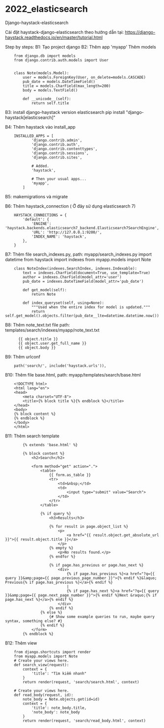 # 2022_elasticsearch
Django-haystack-elasticsearch

Cài đặt haystack-django-elasticsearch theo hướng dẫn tại: https://django-haystack.readthedocs.io/en/master/tutorial.html

Step by steps:
B1: Tạo project django 
B2: Thêm app 'myapp'
    Thêm models
    
        from django.db import models
        from django.contrib.auth.models import User


        class Note(models.Model):
            user = models.ForeignKey(User, on_delete=models.CASCADE)
            pub_date = models.DateTimeField()
            title = models.CharField(max_length=200)
            body = models.TextField()

            def __unicode__(self):
                return self.title

B3: install django-haystack version elasticsearch
    pip install "django-haystack[elasticsearch]"

B4: Thêm haystack vào install_app

        INSTALLED_APPS = [
                'django.contrib.admin',
                'django.contrib.auth',
                'django.contrib.contenttypes',
                'django.contrib.sessions',
                'django.contrib.sites',

                # Added.
                'haystack',

                # Then your usual apps...
                'myapp',
            ]
B5: makemigrations và migrate

B6: Thêm haystack_connection ( Ở đây sử dụng elasticsearch 7)

        HAYSTACK_CONNECTIONS = {
            'default': {
                'ENGINE': 'haystack.backends.elasticsearch7_backend.Elasticsearch7SearchEngine',
                'URL': 'http://127.0.0.1:9200/',
                'INDEX_NAME': 'haystack',
            },
        }
        
B7: Thêm file search_indexes.py, path: myapp/search_indexes.py
        import datetime
        from haystack import indexes
        from myapp.models import Note


        class NoteIndex(indexes.SearchIndex, indexes.Indexable):
            text = indexes.CharField(document=True, use_template=True)
            author = indexes.CharField(model_attr='user')
            pub_date = indexes.DateTimeField(model_attr='pub_date')

            def get_model(self):
                return Note

            def index_queryset(self, using=None):
                """Used when the entire index for model is updated."""
                return self.get_model().objects.filter(pub_date__lte=datetime.datetime.now())
  
B8: Thêm note_text.txt file path: templates/search/indexes/myapp/note_text.txt

          {{ object.title }}
          {{ object.user.get_full_name }}
          {{ object.body }}
          
B9: Thêm urlconf

        path('search/', include('haystack.urls')),

B10: Thêm file base.html, path: myapp/templates/search/base.html
        
        <!DOCTYPE html>
        <html lang="en">
        <head>
            <meta charset="UTF-8">
            <title>{% block title %}{% endblock %}</title>
        </head>
        <body>
        {% block content %}
        {% endblock %}
        </body>
        </html>
        
B11: Thêm search template

            {% extends 'base.html' %}

            {% block content %}
                <h2>Search</h2>

                <form method="get" action=".">
                    <table>
                        {{ form.as_table }}
                        <tr>
                            <td>&nbsp;</td>
                            <td>
                                <input type="submit" value="Search">
                            </td>
                        </tr>
                    </table>

                    {% if query %}
                        <h3>Results</h3>

                        {% for result in page.object_list %}
                            <p>
                                <a href="{{ result.object.get_absolute_url }}">{{ result.object.title }}</a>
                            </p>
                        {% empty %}
                            <p>No results found.</p>
                        {% endfor %}

                        {% if page.has_previous or page.has_next %}
                            <div>
                                {% if page.has_previous %}<a href="?q={{ query }}&amp;page={{ page.previous_page_number }}">{% endif %}&laquo; Previous{% if page.has_previous %}</a>{% endif %}
                                |
                                {% if page.has_next %}<a href="?q={{ query }}&amp;page={{ page.next_page_number }}">{% endif %}Next &raquo;{% if page.has_next %}</a>{% endif %}
                            </div>
                        {% endif %}
                    {% else %}
                        {# Show some example queries to run, maybe query syntax, something else? #}
                    {% endif %}
                </form>
            {% endblock %}

B12: Thêm view

        from django.shortcuts import render
        from myapp.models import Note
        # Create your views here.
        def search_view(request):
            context = {
                'title': "Tìm kiếm nhanh"
            }
            return render(request, 'search/search.html', context)

        # Create your views here.
        def read_body(request, id):
            note_body = Note.objects.get(id=id)
            context = {
                'title': note_body.title,
                'note_body': note_body
            }
            return render(request, 'search/read_body.html', context)


